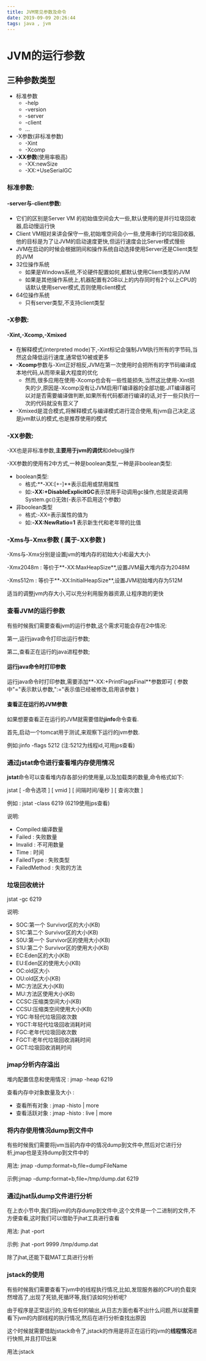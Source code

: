 ```yaml
---
title: JVM常见参数及命令
date: 2019-09-09 20:26:44
tags: java , jvm
---
```


# JVM的运行参数

## 三种参数类型

+ 标准参数
  + -help
  + -version
  + -server
  + -client
  + ...
+ -X参数(非标准参数)
  + -Xint
  + -Xcomp
+ **-XX参数**(使用率极高)
  + -XX:newSize
  + -XX:+UseSerialGC

<!--more-->

### 标准参数:

#### -server与-client参数:

+ 它们的区别是Server VM 的初始值空间会大一些,默认使用的是并行垃圾回收器,启动慢运行快
+ Client VM相对来讲会保守一些,初始堆空间会小一些,使用串行的垃圾回收器,他的目标是为了让JVM的启动速度更快,但运行速度会比Server模式慢些
+ JVM在启动的时候会根据阴间和操作系统自动选择使用Server还是Client类型的JVM
+ 32位操作系统
  + 如果是Windows系统,不论硬件配置如何,都默认使用Client类型的JVM
  + 如果是其他操作系统上,机器配置有2GB以上的内存同时有2个以上CPU的话默认使用server模式,否则使用client模式
+ 64位操作系统
  + 只有server类型,不支持client类型

### -X参数:

#### -Xint,-Xcomp,-Xmixed

+ 在解释模式(interpreted mode)下,-Xint标记会强制JVM执行所有的字节码,当然这会降低运行速度,通常低10被或更多
+ **-Xcomp**参数与-Xint正好相反,JVM在第一次使用时会把所有的字节码编译成本地代码,从而带来最大程度的优化
  + 然而,很多应用在使用-Xcomp也会有一些性能损失,当然这比使用-Xint损失的少,原因是-Xcomp没有让JVM启用IT编译器的全部功能.JIT编译器可以对是否需要编译做判断,如果所有代码都进行编译的话,对于一些只执行一次的代码就没有意义了
+ -Xmixed是混合模式,将解释模式与编译模式进行混合使用,有jvm自己决定,这是jvm默认的模式,也是推荐使用的模式

### -XX参数:

-XX也是非标准参数,**主要用于jvm的调优**和debug操作

-XX参数的使用有2中方式,一种是boolean类型,一种是非boolean类型:

+ boolean类型:
  + 格式:**-XX:[+-]<name>**表示启用或禁用<name>属性
  + 如:**-XX:+DisableExplicitGC**表示禁用手动调用gc操作,也就是说调用System.gc()无效(-表示不启用这个参数)
+ 非boolean类型
  + 格式:-XX<name>=<value>表示<name>属性的值为<value>
  + 如:**-XX:NewRatio=1** 表示新生代和老年带的比值



### -Xms与-Xmx参数 ( 属于-XX参数 )

-Xms与-Xmx分别是设置jvm的堆内存的初始大小和最大大小

-Xmx2048m : 等价于**-XX:MaxHeapSize**,设置JVM最大堆内存为2048M

-Xms512m : 等价于**-XX:InitialHeapSize**,设置JVM初始堆内存为512M

适当的调整jvm内存大小,可以充分利用服务器资源,让程序跑的更快



### 查看JVM的运行参数

有些时候我们需要查看jvm的运行参数,这个需求可能会存在2中情况:

第一,运行java命令打印出运行参数;

第二,查看正在运行的java进程参数;

####  运行java命令时打印参数

运行java命令时打印参数,需要添加**-XX:+PrintFlagsFinal**参数即可 ( 参数中"="表示默认参数,":="表示值已经被修改,启用该参数 )

#### 查看正在运行的JVM参数

如果想要查看正在运行的JVM就需要借助**jinfo**命令查看.

首先,启动一个tomcat用于测试,来观察下运行的jvm参数.

例如:jinfo -flags 5212   (注:5212为线程id,可用jps查看)



### 通过jstat命令进行查看堆内存使用情况

**jstat**命令可以查看堆内存各部分的使用量,以及加载类的数量,命令格式如下:

jstat [ -命令选项 ] [ vmid ] [ 间隔时间/毫秒 ] [ 查询次数 ]

例如 : jstat -class 6219  (6219使用jps查看)

说明:

- Compiled:编译数量
- Failed : 失败数量
- Invalid : 不可用数量
- Time : 时间
- FailedType : 失败类型
- FailedMethod : 失败的方法

### 垃圾回收统计

jstat -gc 6219

说明:

- SOC:第一个 Survivor区的大小(KB)
- S1C:第二个 Survivor区的大小(KB)
- S0U:第一个 Survivor区的使用大小(KB)
- S1U:第二个 Survivor区的使用大小(KB)
- EC:Eden区的大小(KB)
- EU:Eden区的使用大小(KB)
- OC:old区大小
- OU:old区大小(KB)
- MC:方法区大小(KB)
- MU:方法区使用大小(KB)
- CCSC:压缩类空间大小(KB)
- CCSU:压缩类空间使用大小(KB)
- YGC:年轻代垃圾回收次数
- YGCT:年轻代垃圾回收消耗时间
- FGC:老年代垃圾回收次数
- FGCT:老年代垃圾回收消耗时间
- GCT:垃圾回收消耗时间

### jmap分析内存溢出

堆内配置信息和使用情况 : jmap -heap 6219

查看内存中对象数量及大小 : 

+ 查看所有对象 : jmap -histo <pid> | more
+ 查看活跃对象 : jmap -histo : live <pid> | more

### 将内存使用情况dump到文件中

有些时候我们需要将jvm当前内存中的情况dump到文件中,然后对它进行分析,jmap也是支持dump到文件中的

用法: jmap -dump:format=b,file=dumpFileName <pid>

示例:jmap -dump:format=b,file=/tmp/dump.dat 6219

### 通过jhat队dump文件进行分析

在上衣小节中,我们将jvm的内存dump到文件中,这个文件是一个二进制的文件,不方便查看,这时我们可以借助于jhat工具进行查看

用法: jhat -port <port> <file>

示例: jhat -port 9999 /tmp/dump.dat

除了jhat,还能下载MAT工具进行分析

### jstack的使用

有些时候我们需要查看下jvm中的线程执行情况,比如,发现服务器的CPU的负载突然增高了,出现了死锁,死循环等,我们该如何分析呢?

由于程序是正常运行的,没有任何的输出,从日志方面也看不出什么问题,所以就需要看下jvm的内部线程的执行情况,然后在进行分析查找出原因

这个时候就需要借助jstack命令了,jstack的作用是将正在运行的jvm的**线程情况**进行快照,并且打印出来

用法:jstack <pid>

